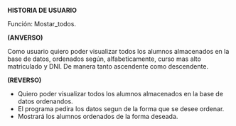 **HISTORIA DE USUARIO**

Función: Mostar_todos.

**(ANVERSO)**

Como usuario quiero poder visualizar todos los alumnos almacenados en la base de
datos, ordenados según, alfabeticamente, curso mas alto matriculado y DNI. De manera tanto ascendente como descendente.


**(REVERSO)**

- Quiero poder visualizar todos los alumnos almacenados en la base de datos ordenandos.
- El programa pedira los datos segun de la forma que se desee ordenar.
- Mostrará los alumnos ordenados de la forma deseada.
